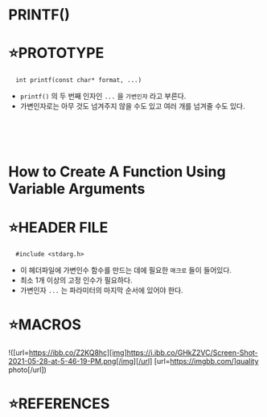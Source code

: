 # PRINTF()

⭐PROTOTYPE
===========


      int printf(const char* format, ...)

* `printf()` 의 두 번째 인자인 `...` 을 `가변인자` 라고 부른다.
* 가변인자로는 아무 것도 넘겨주지 않을 수도 있고 여러 개를 넘겨줄 수도 있다.
</br>
</br>
</br>


# How to Create A Function Using Variable Arguments

⭐HEADER FILE
=============

      #include <stdarg.h>
      
* 이 헤더파일에 가변인수 함수를 만드는 데에 필요한 `매크로` 들이 들어있다.
* 최소 1개 이상의 고정 인수가 필요하다.
* 가변인자 `...` 는 파라미터의 마지막 순서에 있어야 한다.

⭐MACROS
========

!([url=https://ibb.co/Z2KQ8hc][img]https://i.ibb.co/GHkZ2VC/Screen-Shot-2021-05-28-at-5-46-19-PM.png[/img][/url]
[url=https://imgbb.com/]quality photo[/url])

⭐REFERENCES
============

